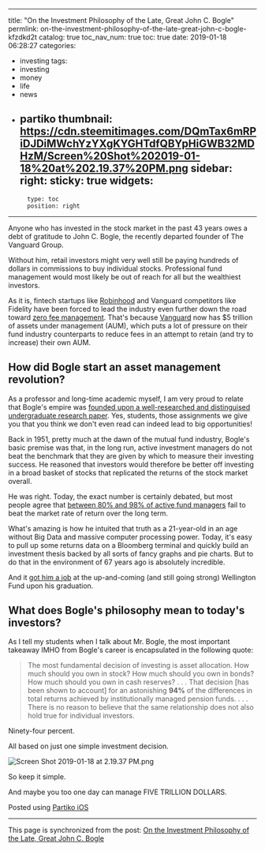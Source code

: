 
---
title: "On the Investment Philosophy of the Late, Great John C. Bogle"
permlink: on-the-investment-philosophy-of-the-late-great-john-c-bogle-kfzdkd2t
catalog: true
toc_nav_num: true
toc: true
date: 2019-01-18 06:28:27
categories:
- investing
tags:
- investing
- money
- life
- news
- partiko
thumbnail: https://cdn.steemitimages.com/DQmTax6mRPiDJDiMWchYzYXgKYGHTdfQBYpHiGWB32MDHzM/Screen%20Shot%202019-01-18%20at%202.19.37%20PM.png
sidebar:
    right:
        sticky: true
widgets:
    -
        type: toc
        position: right
---


Anyone who has invested in the stock market in the past 43 years owes a debt of gratitude to John C. Bogle, the recently departed founder of The Vanguard Group.

Without him, retail investors might very well still be paying hundreds of dollars in commissions to buy individual stocks. Professional fund management would most likely be out of reach for all but the wealthiest investors.

As it is, fintech startups like [Robinhood](https://share.robinhood.com/nicholk1042) and Vanguard competitors like Fidelity have been forced to lead the industry even further down the road toward [zero fee management](https://www.institutionalinvestor.com/article/b1c0136vg4hb58/The-Next-Big-Fee-Trend). That's because [Vanguard](https://investor.vanguard.com/corporate-portal/) now has $5 trillion of assets under management (AUM), which puts a lot of pressure on their fund industry counterparts to reduce fees in an attempt to retain (and try to increase) their own AUM.

## How did Bogle start an asset management revolution?

As a professor and long-time academic myself, I am very proud to relate that Bogle's empire was [founded upon a well-researched and distinguised undergraduate research paper](https://www.cnbc.com/2019/01/17/investor-jack-bogle-founded-company-based-on-princeton-senior-thesis.html). Yes, students, those assignments we give you that you think we don't even read can indeed lead to big opportunities!

Back in 1951, pretty much at the dawn of the mutual fund industry, Bogle's basic premise was that, in the long run, active investment managers do not beat the benchmark that they are given by which to measure their investing success. He reasoned that investors would therefore be better off investing in a broad basket of stocks that replicated the returns of the stock market overall.

He was right. Today, the exact number is certainly debated, but most people agree that [between 80% and 98% of active fund managers](https://www.aei.org/publication/more-evidence-that-its-very-hard-to-beat-the-market-over-time-95-of-financial-professionals-cant-do-it/) fail to beat the market rate of return over the long term.

What's amazing is how he intuited that truth as a 21-year-old in an age without Big Data and massive computer processing power. Today, it's easy to pull up some returns data on a Bloomberg terminal and quickly build an investment thesis backed by all sorts of fancy graphs and pie charts. But to do that in the environment of 67 years ago is absolutely incredible.

And it [got him a job](https://www.sec.gov/comments/4-606/4606-3097.pdf) at the up-and-coming (and still going strong) Wellington Fund upon his graduation. 

## What does Bogle's philosophy mean to today's investors?

As I tell my students when I talk about Mr. Bogle, the most important takeaway IMHO from Bogle's career is encapsulated in the following quote:

> The most fundamental decision of investing is asset allocation.
> How much should you own in stock?
> How much should you own in bonds?
> How much should you own in cash reserves? . . .
> That decision [has been shown to account] for an astonishing **94%** of the differences in total returns achieved by institutionally managed pension funds. . . . 
> There is no reason to believe that the same relationship does not also hold true for individual investors.

Ninety-four percent.

All based on just one simple investment decision.

![Screen Shot 2019-01-18 at 2.19.37 PM.png](https://cdn.steemitimages.com/DQmTax6mRPiDJDiMWchYzYXgKYGHTdfQBYpHiGWB32MDHzM/Screen%20Shot%202019-01-18%20at%202.19.37%20PM.png)

So keep it simple.

And maybe you too one day can manage FIVE TRILLION DOLLARS.

Posted using [Partiko iOS](https://steemit.com/@partiko-ios)

- - -

This page is synchronized from the post: [On the Investment Philosophy of the Late, Great John C. Bogle](https://steemit.com/@shanghaipreneur/on-the-investment-philosophy-of-the-late-great-john-c-bogle-kfzdkd2t)
